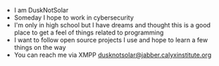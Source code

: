 - I am DuskNotSolar
- Someday I hope to work in cybersecurity
- I'm only in high school but I have dreams and thought this is a good place to get a feel of things related to programming
- I want to follow open source projects I use and hope to learn a few things on the way
- You can reach me via XMPP dusknotsolar@jabber.calyxinstitute.org

<!---
DuskNotSolar/DuskNotSolar is a ✨ special ✨ repository because its `README.md` (this file) appears on your GitHub profile.
You can click the Preview link to take a look at your changes.
--->
